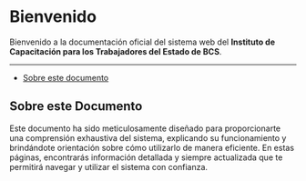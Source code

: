 # Bienvenido

Bienvenido a la documentación oficial del sistema web del **Instituto de Capacitación para los Trabajadores del Estado de BCS**.

---

- [Sobre este documento](#section-1)

<a name="section-1"></a>
## Sobre este Documento

Este documento ha sido meticulosamente diseñado para proporcionarte una comprensión exhaustiva del sistema, explicando 
su funcionamiento y brindándote orientación sobre cómo utilizarlo de manera eficiente. En estas páginas, encontrarás 
información detallada y siempre actualizada que te permitirá navegar y utilizar el sistema con confianza.

